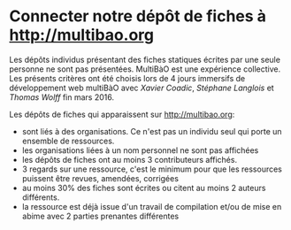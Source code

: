 # Connecter  notre dépôt de fiches à http://multibao.org

Les dépôts individus présentant des fiches statiques écrites par une seule personne ne sont pas présentées. 
MultiBàO est une expérience collective. 
Les présents critères ont été choisis lors de 4 jours immersifs de développement web multiBàO avec *Xavier Coadic*, *Stéphane Langlois* et *Thomas Wolff* fin mars 2016.

Les dépôts de fiches qui apparaissent sur http://multibao.org:

* sont liés à des organisations. Ce n'est pas un individu seul qui porte un ensemble de ressources. 
 * les organisations liées à un nom personnel ne sont pas affichées
* les dépôts de fiches ont au moins 3 contributeurs affichés. 
 * 3 regards sur une ressource, c'est le minimum pour que les ressources puissent être revues, amendées, corrigées 
* au moins 30% des fiches sont écrites ou citent au moins 2 auteurs différents.
 * la ressource est déjà issue d'un travail de compilation et/ou de mise en abime avec 2 parties prenantes différentes

